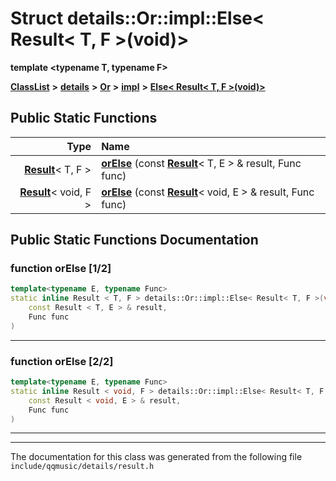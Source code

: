 

# Struct details::Or::impl::Else&lt; Result&lt; T, F &gt;(void)&gt;

**template &lt;typename T, typename F&gt;**



[**ClassList**](annotated.md) **>** [**details**](namespacedetails.md) **>** [**Or**](namespacedetails_1_1Or.md) **>** [**impl**](namespacedetails_1_1Or_1_1impl.md) **>** [**Else&lt; Result&lt; T, F &gt;(void)&gt;**](structdetails_1_1Or_1_1impl_1_1Else_3_01Result_3_01T_00_01F_01_4_07void_08_4.md)












































## Public Static Functions

| Type | Name |
| ---: | :--- |
|  [**Result**](structResult.md)&lt; T, F &gt; | [**orElse**](#function-orelse-12) (const [**Result**](structResult.md)&lt; T, E &gt; & result, Func func) <br> |
|  [**Result**](structResult.md)&lt; void, F &gt; | [**orElse**](#function-orelse-22) (const [**Result**](structResult.md)&lt; void, E &gt; & result, Func func) <br> |


























## Public Static Functions Documentation




### function orElse [1/2]

```C++
template<typename E, typename Func>
static inline Result < T, F > details::Or::impl::Else< Result< T, F >(void)>::orElse (
    const Result < T, E > & result,
    Func func
) 
```




<hr>



### function orElse [2/2]

```C++
template<typename E, typename Func>
static inline Result < void, F > details::Or::impl::Else< Result< T, F >(void)>::orElse (
    const Result < void, E > & result,
    Func func
) 
```




<hr>

------------------------------
The documentation for this class was generated from the following file `include/qqmusic/details/result.h`

